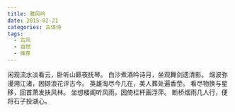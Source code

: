 ```yaml
---
title: 雅风吟
date: 2015-02-21
categories: 古体诗
tags:
  - 古风
  - 自然
  - 推荐
---
```


闲观流水淡看云，卧听山籁夜抚琴。<!--more-->
白沙煮酒吟诗月，坐观舞剑遗清影。
烟波弥漫溯江渚，因撷浪花评古今。
英雄淘尽今几在，美人葬处遍香茔。
看尽物换与星移，回首萧发扶风林。
坐想楼阁听风雨，因倚栏杆画浮萍。
断桥烟雨几人行，便将石子投湖心。